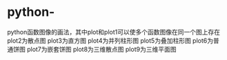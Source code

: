 # python-
python函数图像的画法，其中plot和plot1可以使多个函数图像在同一个图上存在
plot2为散点图
plot3为直方图
plot4为并列柱形图
plot5为叠加柱形图
plot6为普通饼图
plot7为嵌套饼图
plot8为三维散点图
plot9为三维平面图
